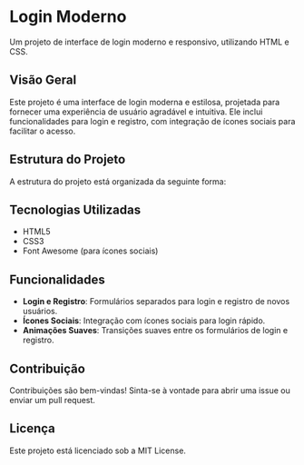 # Login Moderno

Um projeto de interface de login moderno e responsivo, utilizando HTML e CSS.

## Visão Geral

Este projeto é uma interface de login moderna e estilosa, projetada para fornecer uma experiência de usuário agradável e intuitiva. Ele inclui funcionalidades para login e registro, com integração de ícones sociais para facilitar o acesso.

## Estrutura do Projeto

A estrutura do projeto está organizada da seguinte forma:


## Tecnologias Utilizadas

- HTML5
- CSS3
- Font Awesome (para ícones sociais)
  
## Funcionalidades

- **Login e Registro**: Formulários separados para login e registro de novos usuários.
- **Ícones Sociais**: Integração com ícones sociais para login rápido.
- **Animações Suaves**: Transições suaves entre os formulários de login e registro.

## Contribuição

Contribuições são bem-vindas! Sinta-se à vontade para abrir uma issue ou enviar um pull request.

## Licença

Este projeto está licenciado sob a MIT License.
